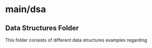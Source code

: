 # main/dsa
## Data Structures Folder 

This folder consists of different data structures examples regarding 